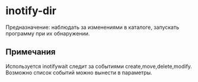 # inotify-dir

Предназначение: наблюдать за изменениями в каталоге, запускать программу при их обнаружении.

## Примечания

Используется inotifywait следит за событиями create,move,delete,modify.
Возможно список событий можно вынести в параметры.
